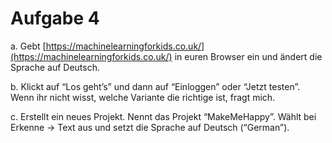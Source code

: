 # Aufgabe 4
a. Gebt [https://machinelearningforkids.co.uk/](https://machinelearningforkids.co.uk/) in euren Browser ein und ändert die Sprache auf Deutsch. 

b. Klickt auf “Los geht’s” und dann auf “Einloggen” oder “Jetzt testen”. Wenn ihr nicht wisst, 
welche Variante die richtige ist, fragt mich.

c. Erstellt ein neues Projekt. Nennt das Projekt “MakeMeHappy”. Wählt bei Erkenne → Text
aus und setzt die Sprache auf Deutsch (“German”).
